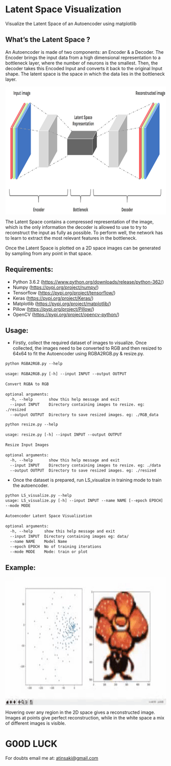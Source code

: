 # Latent Space Visualization
Visualize the Latent Space of an Autoencoder using matplotlib

## What’s the Latent Space ?

An Autoencoder is made of two components: an Encoder & a Decoder. The Encoder brings the input data from a high dimensional representation to a bottleneck layer, where the number of neurons is the smallest. Then, the decoder takes this Encoded Input and converts it back to the original Input shape. The latent space is the space in which the data lies in the bottleneck layer.

<p align="center">
<img src="https://github.com/crypto-code/Latent-Space-Visualization/blob/master/assets/model.png" width="900" height="400" align="middle" />   </p>

The Latent Space contains a compressed representation of the image, which is the only information the decoder is allowed to use to try to reconstruct the input as fully as possible. To perform well, the network has to learn to extract the most relevant features in the bottleneck.

Once the Latent Space is plotted on a 2D space images can be generated by sampling from any point in that space.

## Requirements:
* Python 3.6.2 (https://www.python.org/downloads/release/python-362/)
* Numpy (https://pypi.org/project/numpy/)
* Tensorflow (https://pypi.org/project/tensorflow/)
* Keras (https://pypi.org/project/Keras/)
* Matplotlib (https://pypi.org/project/matplotlib/)
* Pillow (https://pypi.org/project/Pillow/)
* OpenCV (https://pypi.org/project/opencv-python/)

## Usage:

* Firstly, collect the required dataset of images to visualize. Once collected, the images need to be converted to RGB and then resized to 64x64 to fit the Autoencoder using RGBA2RGB.py & resize.py.
```
python RGBA2RGB.py --help

usage: RGBA2RGB.py [-h] --input INPUT --output OUTPUT

Convert RGBA to RGB

optional arguments:
  -h, --help       show this help message and exit
  --input INPUT    Directory containing images to resize. eg: ./resized
  --output OUTPUT  Directory to save resized images. eg: ./RGB_data
```

```
python resize.py --help

usage: resize.py [-h] --input INPUT --output OUTPUT

Resize Input Images

optional arguments:
  -h, --help       show this help message and exit
  --input INPUT    Directory containing images to resize. eg: ./data
  --output OUTPUT  Directory to save resized images. eg: ./resized
```

* Once the dataset is prepared, run LS_visualize in training mode to train the autoencoder.
```
python LS_visualize.py --help
usage: LS_visualize.py [-h] --input INPUT --name NAME [--epoch EPOCH] --mode MODE

Autoencoder Latent Space Visualization

optional arguments:
  -h, --help     show this help message and exit
  --input INPUT  Directory containing images eg: data/
  --name NAME    Model Name
  --epoch EPOCH  No of training iterations
  --mode MODE    Mode: train or plot
```

## Example:
<p align="center">
<img src="https://github.com/crypto-code/Latent-Space-Visualization/blob/master/assets/example.gif" height="400" align="middle" />   </p>
Hovering over any region in the 2D space gives a reconstructed image. Images at points give perfect reconstruction, while in the white space a mix of different images is visible.

# G00D LUCK

For doubts email me at:
atinsaki@gmail.com
